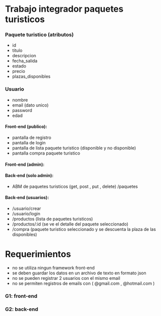 # Trabajo integrador paquetes turisticos

### Paquete turistico (atributos)
* id
* titulo
* descripcion
* fecha_salida
* estado
* precio
* plazas_disponibles

### Usuario
* nombre
* email (dato unico)
* password
* edad

#### Front-end (publico):
* pantalla de registro
* pantalla de login
* pantalla de lista paquete turistico (disponible y no disponible)
* pantalla compra paquete turistico

#### Front-end (admin):


#### Back-end (solo admin):
* ABM de paquetes turisticos (get, post , put , delete) /paquetes

#### Back-end (usuarios):
* /usuario/crear
* /usuario/login
* /productos (lista de paquetes turisticos)
* /productos/:id (se ve el detalle del paquete seleccionado)
* /compra (paquete turistico seleccionado y se descuenta la plaza de las disponibles)

# Requerimientos
* no se utiliza ningun framework front-end
* se deben guardar los datos en un archivo de texto en formato json
* no se pueden registrar 2 usuarios con el mismo email
* no se permiten registros de emails con ( @gmail.com , @hotmail.com )

### G1: front-end

### G2: back-end
